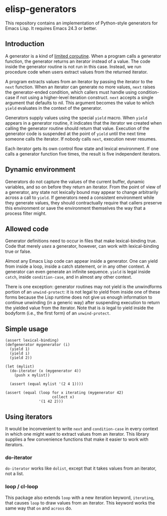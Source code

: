 elisp-generators
================

This repository contains an implementation of Python-style generators
for Emacs Lisp.  It requires Emacs 24.3 or better.

Introduction
------------

A generator is a kind of [limited
coroutine](http://en.wikipedia.org/wiki/Coroutine).  When a program
calls a generator function, the generator returns an iterator instead
of a value.  The code inside the generator routine is not run in this
case.  Instead, we run procedure code when users extract values from
the returned iterator.

A program extracts values from an iterator by passing the iterator to
the `next` function.  When an iterator can generate no more values,
`next` raises the generator-ended condition, which callers must handle
using condition-case if not using a higher-level iteration construct.
`next` accepts a single argument that defaults to nil.  This argument
becomes the value to which `yield` evaluates in the context of the
generator.

Generators supply values using the special `yield` macro.  When
`yield` appears in a generator routine, it indicates that the iterator
we created when calling the generator routine should return that
value.  Execution of the generator code is suspended at the point of
`yield` until the next time someone calls the iterator.  If nobody
calls `next`, execution never resumes.

Each iterator gets its own control flow state and lexical environment.
If one calls a generator function five times, the result is five
independent iterators.

Dynamic environment
-------------------

Generators do not capture the values of the current buffer, dynamic
variables, and so on before they return an iterator.  From the point
of view of a generator, any state not lexically bound may appear to
change arbitrarily across a call to `yield`.  If generators need a
consistent environment while they generate values, they should
contractually require that callers preserve this environment or save
the environment themselves the way that a process filter might.

Allowed code
------------

Generator definitions need to occur in files that make lexical-binding
true.  Code that merely _uses_ a generator, however, can work with
lexical-binding true or false.

Almost any Emacs Lisp code can appear inside a generator.  One can
yield from inside a loop, inside a catch statement, or in any other
context.  A generator can even generate an infinite sequence.  `yield`
is legal inside `catch`, inside `condition-case`, and in almost any
other context.

There is one exception: generator routines may not yield is the
unwindforms portion of an `unwind-protect`: it is not legal to yield
from inside one of these forms because the Lisp runtime does not give
us enough information to continue unwinding (in a generic way) after
suspending execution to return the yielded value from the iterator.
Note that is _is_ legal to yield inside the bodyform (i.e., the first
form) of an `unwind-protect`.

Simple usage
------------

    (assert lexical-binding)
    (defgenerator mygenerator (i)
      (yield 1)
      (yield i)
      (yield 2))

    (let (mylist)
      (do-iterator (x (mygenerator 4))
        (push x mylist))

      (assert (equal mylist '(2 4 1))))

    (assert (equal (loop for x iterating (mygenerator 42)
                         collect x)
                   '(1 42 2)))

Using iterators
---------------

It would be inconvenient to write `next` and `condition-case` in every
context in which one might want to extract values from an iterator.
This library supplies a few convenience functions that make it easier
to work with iterators.

### do-iterator ###

`do-iterator` works like `dolist`, except that it takes values from an
iterator, not a list.

### loop / cl-loop ###

This package also extends `loop` with a new iteration keyword,
`iterating`, that causes `loop` to draw values from an iterator.  This
keyword works the same way that `on` and `across` do.
